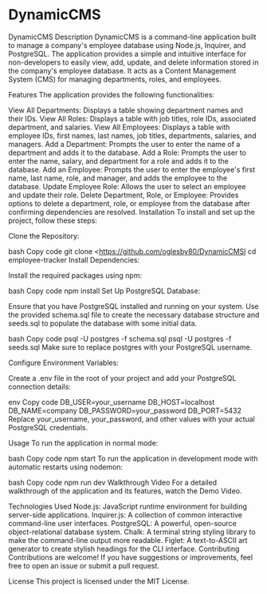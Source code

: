 # DynamicCMS
DynamicCMS
Description
DynamicCMS is a command-line application built to manage a company's employee database using Node.js, Inquirer, and PostgreSQL. The application provides a simple and intuitive interface for non-developers to easily view, add, update, and delete information stored in the company's employee database. It acts as a Content Management System (CMS) for managing departments, roles, and employees.

Features
The application provides the following functionalities:

View All Departments: Displays a table showing department names and their IDs.
View All Roles: Displays a table with job titles, role IDs, associated department, and salaries.
View All Employees: Displays a table with employee IDs, first names, last names, job titles, departments, salaries, and managers.
Add a Department: Prompts the user to enter the name of a department and adds it to the database.
Add a Role: Prompts the user to enter the name, salary, and department for a role and adds it to the database.
Add an Employee: Prompts the user to enter the employee's first name, last name, role, and manager, and adds the employee to the database.
Update Employee Role: Allows the user to select an employee and update their role.
Delete Department, Role, or Employee: Provides options to delete a department, role, or employee from the database after confirming dependencies are resolved.
Installation
To install and set up the project, follow these steps:

Clone the Repository:

bash
Copy code
git clone <https://github.com/oglesby80/DynamicCMSl
cd employee-tracker
Install Dependencies:

Install the required packages using npm:

bash
Copy code
npm install
Set Up PostgreSQL Database:

Ensure that you have PostgreSQL installed and running on your system. Use the provided schema.sql file to create the necessary database structure and seeds.sql to populate the database with some initial data.

bash
Copy code
psql -U postgres -f schema.sql
psql -U postgres -f seeds.sql
Make sure to replace postgres with your PostgreSQL username.

Configure Environment Variables:

Create a .env file in the root of your project and add your PostgreSQL connection details:

env
Copy code
DB_USER=your_username
DB_HOST=localhost
DB_NAME=company
DB_PASSWORD=your_password
DB_PORT=5432
Replace your_username, your_password, and other values with your actual PostgreSQL credentials.

Usage
To run the application in normal mode:

bash
Copy code
npm start
To run the application in development mode with automatic restarts using nodemon:

bash
Copy code
npm run dev
Walkthrough Video
For a detailed walkthrough of the application and its features, watch the Demo Video.

Technologies Used
Node.js: JavaScript runtime environment for building server-side applications.
Inquirer.js: A collection of common interactive command-line user interfaces.
PostgreSQL: A powerful, open-source object-relational database system.
Chalk: A terminal string styling library to make the command-line output more readable.
Figlet: A text-to-ASCII art generator to create stylish headings for the CLI interface.
Contributing
Contributions are welcome! If you have suggestions or improvements, feel free to open an issue or submit a pull request.

License
This project is licensed under the MIT License.